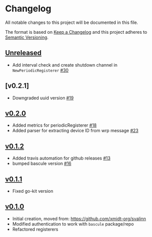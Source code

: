 # Changelog
All notable changes to this project will be documented in this file.

The format is based on [Keep a Changelog](http://keepachangelog.com/en/1.0.0/)
and this project adheres to [Semantic Versioning](http://semver.org/spec/v2.0.0.html).

## [Unreleased]
- Add interval check and create shutdown channel in `NewPeriodicRegisterer` [#30](https://github.com/xmidt-org/wrp-listener/pull/30)

## [v0.2.1]
- Downgraded uuid version [#19](https://github.com/xmidt-org/wrp-listener/pull/19)

## [v0.2.0]
- Added metrics for periodicRegisterer [#18](https://github.com/xmidt-org/wrp-listener/pull/18)
- Added parser for extracting device ID from wrp message [#23](https://github.com/xmidt-org/wrp-listener/pull/23)

## [v0.1.2]
- Added travis automation for github releases [#13](https://github.com/xmidt-org/wrp-listener/pull/13)
- bumped bascule version [#16](https://github.com/xmidt-org/wrp-listener/pull/16)

## [v0.1.1]
- Fixed go-kit version

## [v0.1.0]
- Initial creation, moved from: https://github.com/xmidt-org/svalinn
- Modified authentication to work with `bascule` package/repo
- Refactored registerers

[Unreleased]: https://github.com/xmidt-org/wrp-listener/compare/v0.2.0..HEAD
[v0.2.0]: https://github.com/xmidt-org/wrp-listener/compare/v0.1.2..v0.2.0
[v0.1.2]: https://github.com/xmidt-org/wrp-listener/compare/v0.1.1..v0.1.2
[v0.1.1]: https://github.com/xmidt-org/wrp-listener/compare/0.1.0...v0.1.1
[v0.1.0]: https://github.com/xmidt-org/wrp-listener/compare/0.0.0...v0.1.0
